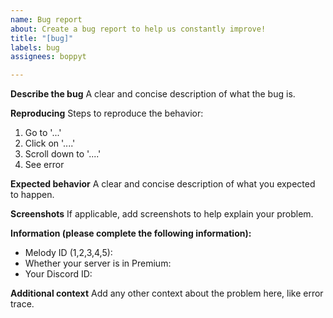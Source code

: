 ```yaml
---
name: Bug report
about: Create a bug report to help us constantly improve!
title: "[bug]"
labels: bug
assignees: boppyt

---
```


**Describe the bug**
A clear and concise description of what the bug is.

**Reproducing**
Steps to reproduce the behavior:
1. Go to '...'
2. Click on '....'
3. Scroll down to '....'
4. See error

**Expected behavior**
A clear and concise description of what you expected to happen.

**Screenshots**
If applicable, add screenshots to help explain your problem.

**Information (please complete the following information):**
- Melody ID (1,2,3,4,5):
- Whether your server is in Premium:
- Your Discord ID:

**Additional context**
Add any other context about the problem here, like error trace.
